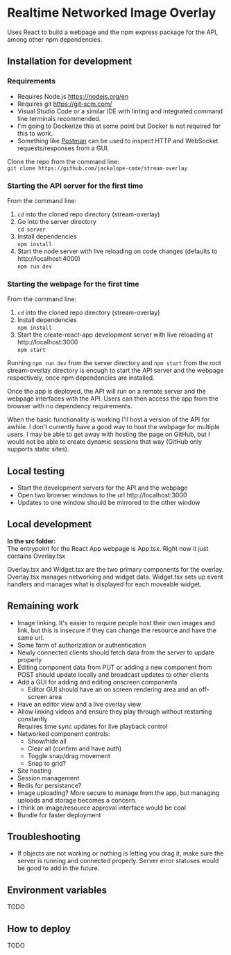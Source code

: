 # Realtime Networked Image Overlay
Uses React to build a webpage and the npm express package for the API, among other npm dependencies.
## Installation for development
### Requirements
- Requires Node.js https://nodejs.org/en
- Requires git https://git-scm.com/
- Visual Studio Code or a similar IDE with linting and integrated command line terminals recommended.
- I'm going to Dockerize this at some point but Docker is not required for this to work.
- Something like [Postman](https://www.postman.com/downloads/) can be used to inspect HTTP and WebSocket requests/responses from a GUI.

Clone the repo from the command line:  
```git clone https://github.com/jackalope-code/stream-overlay```  


### Starting the API server for the first time
From the command line:  
1. `cd` into the cloned repo directory (stream-overlay)
2. Go into the server directory  
`cd server`
3. Install dependencies  
`npm install`
4. Start the node server with live reloading on code changes (defaults to http://localhost:4000)  
`npm run dev`

### Starting the webpage for the first time
From the command line:
1. `cd` into the cloned repo directory (stream-overlay)
2. Install dependencies  
`npm install`
3. Start the create-react-app development server with live reloading at http://localhost:3000  
`npm start`

Running `npm run dev` from the server directory and `npm start` from the root stream-overlay directory is enough to start the API server and the webpage respectively, once npm dependencies are installed.

Once the app is deployed, the API will run on a remote server and the webpage interfaces with the API. Users can then access the app from the browser with no dependency requirements.

When the basic functionality is working I'll host a version of the API for awhile. I don't currently have a good way to host the webpage for multiple users. I may be able to get away with hosting the page on GitHub, but I would not be able to create dynamic sessions that way (GitHub only supports static sites).

## Local testing
- Start the development servers for the API and the webpage
- Open two browser windows to the url http://localhost:3000
- Updates to one window should be mirrored to the other window

## Local development
**In the src folder:**  
The entrypoint for the React App webpage is App.tsx. Right now it just contains Overlay.tsx

Overlay.tsx and Widget.tsx are the two primary components for the overlay. Overlay.tsx manages networking and widget data. Widget.tsx sets up event handlers and manages what is displayed for each moveable widget.

## Remaining work
- Image linking. It's easier to require people host their own images and link, but this is insecure if they can change the resource and have the same url.
- Some form of authorization or authentication
- Newly connected clients should fetch data from the server to update properly
- Editing component data from PUT or adding a new component from POST should update locally and broadcast updates to other clients
- Add a GUI for adding and editing onscreen components
  - Editor GUI should have an on screen rendering area and an off-screen area 
- Have an editor view and a live overlay view
- Allow linking videos and ensure they play through without restarting constantly  
Requires time sync updates for live playback control
- Networked component controls:
  - Show/hide all
  - Clear all (confirm and have auth)
  - Toggle snap/drag movement
  - Snap to grid?
- Site hosting
- Session management
- Redis for persistance?
- Image uploading? More secure to manage from the app, but managing uploads and storage becomes a concern.
- I think an image/resource approval interface would be cool
- Bundle for faster deployment

## Troubleshooting
- If objects are not working or nothing is letting you drag it, make sure the server is running and connected properly. Server error statuses would be good to add in the future.

## Environment variables
TODO

## How to deploy
TODO

